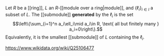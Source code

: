Let $R$ be a [[ring]], $L$ an $R$-[[module over a ring|module]], and $\{\ell_i\}_{i\in I}$ a subset of $L$. The [[submodule]] **generated** by the $\ell_i$ is the set $$\left\{\sum_{i=1}^n a_i\ell_i\mid a_i\in R, \text{ all but finitely many } a_i=0\right\}.$$ Equivalently, it is the smallest [[submodule]] of $L$ containing the $\ell_i$.

https://www.wikidata.org/wiki/Q25106477